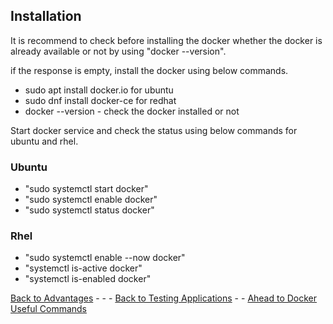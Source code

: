 ## Installation  
It is recommend to check before installing the docker whether the docker is already available or not by using "docker --version".

if the response is empty, install the docker using below commands.
    
* sudo apt install docker.io  for ubuntu
* sudo dnf install docker-ce for redhat
* docker --version - check the docker installed or not

Start docker service and check the status using below commands for ubuntu and rhel.
### Ubuntu
* "sudo systemctl start docker"
* "sudo systemctl enable docker"
* "sudo systemctl status docker"  

### Rhel
* "sudo systemctl enable --now docker"
* "systemctl is-active docker"
* "systemctl is-enabled docker"

[Back to Advantages](./Advantages.md) - - - [Back to Testing Applications](../../../TestingApplications.md) - - [Ahead to Docker Useful Commands](./DockerUsefullCommands.md)